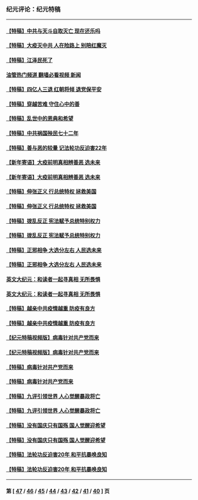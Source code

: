### 纪元评论：纪元特稿
---
#### [【特稿】中共与天斗自取灭亡 现在还乐吗](../../pages/nsc424/n13897482.md?02130330) 
#### [【特稿】大疫灭中共 人在险路上 别陪红魔灭](../../pages/nsc424/n13890697.md?02130330) 
#### [【特稿】江泽民死了](../../pages/nsc424/n13876300.md?02130330) 
#### [油管热门频道 翻墙必看视频 新闻](ok?02130330)
#### [【特稿】四亿人三退 红朝将倾 退党保平安](../../pages/nsc424/n13794378.md?02130330) 
#### [【特稿】穿越苦难 守住心中的善](../../pages/nsc424/n13784979.md?02130330) 
#### [【特稿】乱世中的恩典和希望](../../pages/nsc424/n13734687.md?02130330) 
#### [【特稿】中共祸国殃民七十二年](../../pages/nsc424/n13272607.md?02130330) 
#### [【特稿】善与恶的较量 记法轮功反迫害22年](../../pages/nsc424/n13086597.md?02130330) 
#### [【新年寄语】大疫前明真相辨善恶 选未来](../../pages/nsc424/n12660855.md?02130330) 
#### [【新年寄语】大疫前明真相辨善恶 选未来](../../pages/nsc424/n12660855.md?02130330) 
#### [【特稿】伸张正义 行总统特权 拯救美国](../../pages/nsc424/n12616806.md?02130330) 
#### [【特稿】伸张正义 行总统特权 拯救美国](../../pages/nsc424/n12616806.md?02130330) 
#### [【特稿】拨乱反正 宪法赋予总统特别权力](../../pages/nsc424/n12598306.md?02130330) 
#### [【特稿】拨乱反正 宪法赋予总统特别权力](../../pages/nsc424/n12598306.md?02130330) 
#### [【特稿】正邪相争 大选分左右 人民选未来](../../pages/nsc424/n12545208.md?02130330) 
#### [【特稿】正邪相争 大选分左右 人民选未来](../../pages/nsc424/n12545208.md?02130330) 
#### [英文大纪元：和读者一起寻真相 无所畏惧](../../pages/nsc424/n12542027.md?02130330) 
#### [英文大纪元：和读者一起寻真相 无所畏惧](../../pages/nsc424/n12542027.md?02130330) 
#### [【特稿】越亲中共疫情越重 防疫有良方](../../pages/nsc424/n12042989.md?02130330) 
#### [【特稿】越亲中共疫情越重 防疫有良方](../../pages/nsc424/n12042989.md?02130330) 
#### [【纪元特稿视频版】病毒针对共产党而来](../../pages/nsc424/n11977328.md?02130330) 
#### [【纪元特稿视频版】病毒针对共产党而来](../../pages/nsc424/n11977328.md?02130330) 
#### [【特稿】病毒针对共产党而来](../../pages/nsc424/n11928818.md?02130330) 
#### [【特稿】病毒针对共产党而来](../../pages/nsc424/n11928818.md?02130330) 
#### [【特稿】九评引领世界 人心觉醒暴政将亡](../../pages/nsc424/n11660496.md?02130330) 
#### [【特稿】九评引领世界 人心觉醒暴政将亡](../../pages/nsc424/n11660496.md?02130330) 
#### [【特稿】没有国庆只有国殇 国人觉醒迎希望](../../pages/nsc424/n11549354.md?02130330) 
#### [【特稿】没有国庆只有国殇 国人觉醒迎希望](../../pages/nsc424/n11549354.md?02130330) 
#### [【特稿】法轮功反迫害20年 和平抗暴唤良知](../../pages/nsc424/n11389135.md?02130330) 
#### [【特稿】法轮功反迫害20年 和平抗暴唤良知](../../pages/nsc424/n11389135.md?02130330) 

---
#### 第 [ [47](./47.md?02130330) / [46](./46.md?02130330) / [45](./45.md?02130330) / [44](./44.md?02130330) / [43](./43.md?02130330) / [42](./42.md?02130330) / [41](./41.md?02130330) / [40](./40.md?02130330) ] 页
